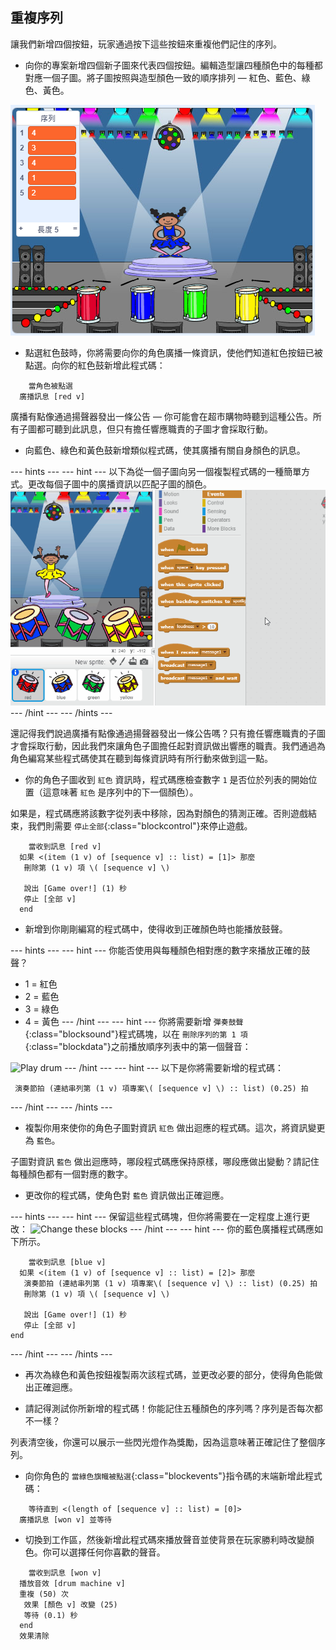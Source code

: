 ## 重複序列

讓我們新增四個按鈕，玩家通過按下這些按鈕來重複他們記住的序列。

+ 向你的專案新增四個新子圖來代表四個按鈕。編輯造型讓四種顏色中的每種都對應一個子圖。將子圖按照與造型顏色一致的順序排列 — 紅色、藍色、綠色、黃色。

![screenshot](images/colour-drums.png)

+ 點選紅色鼓時，你將需要向你的角色廣播一條資訊，使他們知道紅色按鈕已被點選。向你的紅色鼓新增此程式碼：

```blocks
	當角色被點選
  廣播訊息 [red v]
```

廣播有點像通過揚聲器發出一條公告 — 你可能會在超市購物時聽到這種公告。所有子圖都可聽到此訊息，但只有擔任響應職責的子圖才會採取行動。

+ 向藍色、綠色和黃色鼓新增類似程式碼，使其廣播有關自身顏色的訊息。

--- hints ---
--- hint ---
以下為從一個子圖向另一個複製程式碼的一種簡單方式。更改每個子圖中的廣播資訊以匹配子圖的顏色。
![Duplicate the code](images/broadcast-duplicate.gif)
--- /hint ---
--- /hints ---

還記得我們說過廣播有點像通過揚聲器發出一條公告嗎？只有擔任響應職責的子圖才會採取行動，因此我們來讓角色子圖擔任起對資訊做出響應的職責。我們通過為角色編寫某些程式碼使其在聽到每條資訊時有所行動來做到這一點。

 + 你的角色子圖收到 `紅色` 資訊時，程式碼應檢查數字 `1` 是否位於列表的開始位置（這意味著 `紅色` 是序列中的下一個顏色）。

 如果是，程式碼應將該數字從列表中移除，因為對顏色的猜測正確。否則遊戲結束，我們則需要 `停止全部`{:class="blockcontrol"}來停止遊戲。

```blocks
	當收到訊息 [red v]
  如果 <(item (1 v) of [sequence v] :: list) = [1]> 那麼 
   刪除第 (1 v) 項 \( [sequence v] \)

   說出 [Game over!] (1) 秒
   停止 [全部 v]
  end
```

+ 新增到你剛剛編寫的程式碼中，使得收到正確顏色時也能播放鼓聲。

--- hints ---
--- hint ---
你能否使用與每種顏色相對應的數字來播放正確的鼓聲？
+ 1 = 紅色
+ 2 = 藍色
+ 3 = 綠色
+ 4 = 黃色
--- /hint ---
--- hint ---
你將需要新增 `彈奏鼓聲`{:class="blocksound"}程式碼塊，以在 `刪除序列的第 1 項`{:class="blockdata"}之前播放順序列表中的第一個聲音：

![Play drum](images/hint-play-drum.png)
--- /hint ---
--- hint ---
以下是你將需要新增的程式碼：

```blocks
 演奏節拍 (連結串列第 (1 v) 項專案\( [sequence v] \) :: list) (0.25) 拍
```
--- /hint ---
--- /hints ---

+ 複製你用來使你的角色子圖對資訊 `紅色` 做出迴應的程式碼。這次，將資訊變更為 `藍色`。

子圖對資訊 `藍色` 做出迴應時，哪段程式碼應保持原樣，哪段應做出變動？請記住每種顏色都有一個對應的數字。

+ 更改你的程式碼，使角色對 `藍色` 資訊做出正確迴應。

--- hints ---
--- hint ---
保留這些程式碼塊，但你將需要在一定程度上進行更改：
![Change these blocks](images/hint-change-blocks.png)
--- /hint ---
--- hint ---
你的藍色廣播程式碼應如下所示。

```blocks
	當收到訊息 [blue v]
  如果 <(item (1 v) of [sequence v] :: list) = [2]> 那麼 
   演奏節拍 (連結串列第 (1 v) 項專案\( [sequence v] \) :: list) (0.25) 拍
   刪除第 (1 v) 項 \( [sequence v] \)

   說出 [Game over!] (1) 秒
   停止 [全部 v]
end
```

--- /hint ---
--- /hints ---

+ 再次為綠色和黃色按鈕複製兩次該程式碼，並更改必要的部分，使得角色能做出正確迴應。

+ 請記得測試你所新增的程式碼！你能記住五種顏色的序列嗎？序列是否每次都不一樣？

列表清空後，你還可以展示一些閃光燈作為獎勵，因為這意味著正確記住了整個序列。

+ 向你角色的 `當綠色旗幟被點選`{:class="blockevents"}指令碼的末端新增此程式碼：

```blocks
	等待直到 <(length of [sequence v] :: list) = [0]>
  廣播訊息 [won v] 並等待
```

+ 切換到工作區，然後新增此程式碼來播放聲音並使背景在玩家勝利時改變顏色。你可以選擇任何你喜歡的聲音。

```blocks
	當收到訊息 [won v]
  播放音效 [drum machine v]
  重複 (50) 次 
   效果 [顏色 v] 改變 (25)
   等待 (0.1) 秒
  end
  效果清除
```
